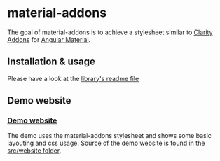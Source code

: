 # material-addons

The goal of material-addons is to achieve a stylesheet similar to [Clarity Addons](https://www.npmjs.com/package/@porscheinformatik/clr-addons) for [Angular Material](https://material.angular.io/).

## Installation & usage

Please have a look at the [library's readme file](https://github.com/porscheinformatik/material-addons/tree/master/src/material-addons) 

## Demo website

### [Demo website](https://porscheinformatik.github.io/material-addons)
The demo uses the material-addons stylesheet and shows some basic layouting and css usage.
Source of the demo website is found in the [src/website folder](https://github.com/porscheinformatik/material-addons/tree/master/src/website).
